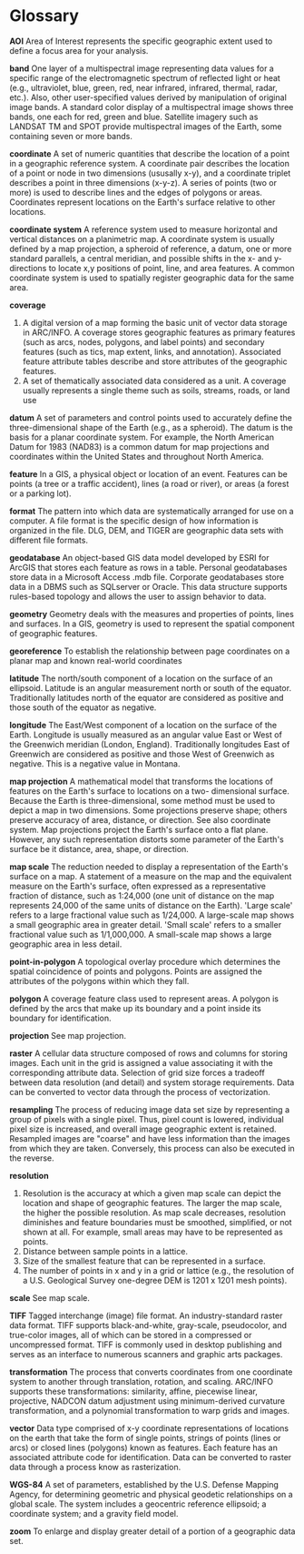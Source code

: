 # Glossary


**AOI**
Area of Interest represents the specific geographic extent used to define a focus area for your analysis.

**band**
One layer of a multispectral image representing data values for a specific range of the electromagnetic spectrum of reflected light or heat (e.g., ultraviolet, blue, green, red, near infrared, infrared, thermal, radar, etc.). Also, other user-specified values derived by manipulation of original image bands. A standard color display of a multispectral image shows 
three bands, one each for red, green and blue. Satellite imagery such as LANDSAT TM and SPOT provide multispectral images of the Earth, some containing seven or more bands. 

**coordinate**
A set of numeric quantities that describe the location of a point in a geographic reference system. A coordinate pair describes the location of a point or node in two dimensions (ususally x-y), and a coordinate triplet describes a point in three dimensions (x-y-z). A series of points (two or more) is used to describe lines and the edges of polygons or areas. Coordinates represent locations on the Earth's surface relative to other locations.

**coordinate system**
A reference system used to measure horizontal and vertical distances on a planimetric map. A coordinate system is usually defined by a map projection, a spheroid of reference, a datum, one or more standard parallels, a central meridian, and possible shifts in the x- and y-directions to locate x,y positions of point, line, and area features. A common coordinate system is used to spatially register geographic data for the same area. 

**coverage** 
1. A digital version of a map forming the basic unit of vector data storage in ARC/INFO. A coverage stores geographic features as primary features (such as arcs, nodes, polygons, and 
label points) and secondary features (such as tics, map extent, links, and annotation). Associated feature attribute tables describe and store attributes of the geographic features. 
2. A set of thematically associated data considered as a unit. A coverage usually represents a single theme such as soils, streams, roads, or land use

**datum** 
A set of parameters and control points used to accurately define the three-dimensional shape of the Earth (e.g., as a spheroid). The datum is the basis for a planar coordinate system. For 
example, the North American Datum for 1983 (NAD83) is a common datum for map projections and coordinates within the United States and throughout North America. 

**feature** 
In a GIS, a physical object or location of an event. Features can be points (a tree or a traffic accident), lines (a road or river), or areas (a forest or a parking lot).

**format** 
The pattern into which data are systematically arranged for use on a computer. A file format is the specific design of how information is organized in the file. DLG, DEM, and TIGER are geographic data sets with different file formats.

**geodatabase**
An object-based GIS data model developed by ESRI for ArcGIS that stores each feature as rows in a table. Personal geodatabases store data in a Microsoft Access .mdb file. Corporate 
geodatabases store data in a DBMS such as SQLserver or Oracle. This data structure supports rules-based topology and allows the user to assign behavior to data. 

**geometry** 
Geometry deals with the measures and properties of points, lines and surfaces. In a GIS, geometry is used to represent the spatial component of geographic features. 

**georeference** 
To establish the relationship between page coordinates on a planar map and known real-world coordinates

**latitude** 
The north/south component of a location on the surface of an ellipsoid. Latitude is an angular measurement north or south of the equator. Traditionally latitudes north of the equator are considered as positive and those south of the equator as negative.

**longitude** 
The East/West component of a location on the surface of the Earth. Longitude is usually measured as an angular value East or West of the Greenwich meridian (London, England). Traditionally longitudes East of Greenwich are considered as positive and those West of Greenwich as negative. This is a negative value in Montana. 

**map projection** 
A mathematical model that transforms the locations of features on the Earth's surface to locations on a two- dimensional surface. Because the Earth is three-dimensional, some method must be used to depict a map in two dimensions. Some projections preserve shape; others preserve accuracy of area, distance, or direction. See also coordinate system. Map projections project the Earth's surface onto a flat plane. However, any such representation distorts some parameter of the Earth's surface be it distance, area, shape, or direction. 

**map scale**
The reduction needed to display a representation of the Earth's surface on a map. A statement of a measure on the map and the equivalent measure on the Earth's surface, often expressed as a representative fraction of distance, such as 1:24,000 (one unit of distance on the map represents 24,000 of the same units of distance on the Earth). 'Large scale' refers to a large fractional value such as 1/24,000. A large-scale map shows a small geographic area in greater detail. 'Small scale' refers to a smaller fractional value such as 1/1,000,000. A small-scale map shows a large geographic area in less detail. 

**point-in-polygon**
A topological overlay procedure which determines the spatial coincidence of points and polygons. Points are assigned the attributes of the polygons within which they fall. 

**polygon** 
A coverage feature class used to represent areas. A polygon is defined by the arcs that make up its boundary and a point inside its boundary for identification.

**projection** 
See map projection. 

**raster** 
A cellular data structure composed of rows and columns for storing images. Each unit in the grid is assigned a value associating it with the corresponding attribute data. Selection of grid 
size forces a tradeoff between data resolution (and detail) and system storage requirements. Data can be converted to vector data through the process of vectorization. 

**resampling** 
The process of reducing image data set size by representing a group of pixels with a single pixel. Thus, pixel count is lowered, individual pixel size is increased, and overall image 
geographic extent is retained. Resampled images are "coarse" and have less information than the images from which they are taken. Conversely, this process can also be executed in the reverse. 

**resolution** 
1. Resolution is the accuracy at which a given map scale can depict the location and shape of geographic features. The larger the map scale, the higher the possible resolution. As map scale decreases, resolution diminishes and feature boundaries must be smoothed, simplified, or not shown at all. For example, small areas may have to be represented as points. 
2. Distance between sample points in a lattice. 
3. Size of the smallest feature that can be represented in a surface. 
4. The number of points in x and y in a grid or lattice (e.g., the resolution of a U.S. Geological Survey one-degree DEM is 1201 x 1201 mesh points).

**scale** 
See map scale.

**TlFF** 
Tagged interchange (image) file format. An industry-standard raster data format. TlFF supports black-and-white, gray-scale, pseudocolor, and true-color images, all of which can be stored in a 
compressed or uncompressed format. TlFF is commonly used in desktop publishing and serves as an interface to numerous scanners and graphic arts packages.

**transformation** 
The process that converts coordinates from one coordinate system to another through translation, rotation, and scaling. ARC/lNFO supports these transformations: similarity, affine, piecewise linear, projective, NADCON datum adjustment using minimum-derived curvature transformation, and a polynomial transformation to warp grids and images. 

**vector** 
Data type comprised of x-y coordinate representations of locations on the earth that take the form of single points, strings of points (lines or arcs) or closed lines (polygons) known as features. Each feature has an associated attribute code for identification. Data can be converted to raster data through a process know as rasterization. 

**WGS-84**
A set of parameters, established by the U.S. Defense Mapping Agency, for determining geometric and physical geodetic relationships on a global scale. The system includes a geocentric reference ellipsoid; a coordinate system; and a gravity field model.

**zoom** 
To enlarge and display greater detail of a portion of a geographic data set.